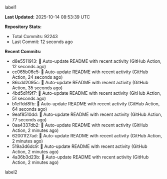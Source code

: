 
label1 
<!-- ACTIVITY_START -->
**Last Updated:** 2025-10-14 08:53:39 UTC

**Repository Stats:**
- Total Commits: 92243
- Last Commit: 12 seconds ago

**Recent Commits:**
- d8e5511913: 🤖 Auto-update README with recent activity (GitHub Action, 12 seconds ago)
- cc065b06c5: 🤖 Auto-update README with recent activity (GitHub Action, 24 seconds ago)
- 86cdd2095c: 🤖 Auto-update README with recent activity (GitHub Action, 35 seconds ago)
- 4bd5d1f9f7: 🤖 Auto-update README with recent activity (GitHub Action, 51 seconds ago)
- b1effdd8fb: 🤖 Auto-update README with recent activity (GitHub Action, 64 seconds ago)
- 9eaf8510dd: 🤖 Auto-update README with recent activity (GitHub Action, 77 seconds ago)
- 0aa4337db2: 🤖 Auto-update README with recent activity (GitHub Action, 2 minutes ago)
- 62001f27ad: 🤖 Auto-update README with recent activity (GitHub Action, 2 minutes ago)
- 519a3d6dc9: 🤖 Auto-update README with recent activity (GitHub Action, 2 minutes ago)
- 4a36b3d23b: 🤖 Auto-update README with recent activity (GitHub Action, 2 minutes ago)
<!-- ACTIVITY_END -->

label2
